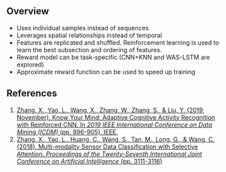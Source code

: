 ## Overview
* Uses individual samples instead of sequences
* Leverages spatial relationships instead of temporal
* Features are replicated and shuffled. Reinforcement learning is used to learn the best subsection and ordering of features.
* Reward model can be task-specific (CNN+KNN and WAS-LSTM are explored)
* Approximate reward function can be used to speed up training

## References
1. [Zhang, X., Yao, L., Wang, X., Zhang, W., Zhang, S., & Liu, Y. (2019, November). Know Your Mind: Adaptive Cognitive Activity Recognition with Reinforced CNN. In *2019 IEEE International Conference on Data Mining (ICDM)* (pp. 896-905). IEEE.](https://ieeexplore.ieee.org/abstract/document/8970840)
2. [Zhang, X., Yao, L., Huang, C., Wang, S., Tan, M., Long, G., & Wang, C. (2018). Multi-modality Sensor Data Classification with Selective Attention. *Proceedings of the Twenty-Seventh International Joint Conference on Artificial Intelligence* (pp. 3111-3116)](https://www.ijcai.org/Proceedings/2018/0432.pdf)